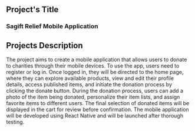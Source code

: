 ## Project's Title
### Sagift Relief Mobile Application

## Projects Description
The project aims to create a mobile application that allows users to donate to charities through their mobile devices. To use the app, users need to register or log in. Once logged in, they will be directed to the home page, where they can explore available products, view and edit their profile details, access published items, and initiate the donation process by clicking the donate button. During the donation process, users can add a photo of the item being donated, personalize their item lists, and assign favorite items to different users. The final selection of donated items will be displayed in the cart for review before confirmation. The mobile application will be developed using React Native and will be launched after thorough testing.
